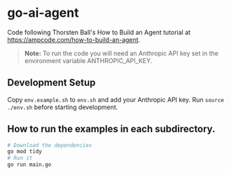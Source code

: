 # go-ai-agent
Code following Thorsten Ball's How to Build an Agent tutorial at <https://ampcode.com/how-to-build-an-agent>.

> **Note:** To run the code you will need an Anthropic API key set in the environment variable ANTHROPIC_API_KEY.

## Development Setup
Copy `env.example.sh` to `env.sh` and add your Anthropic API key.
Run `source ./env.sh` before starting development.

## How to run the examples in each subdirectory.
```bash
# Download the dependencies
go mod tidy
# Run it
go run main.go
```